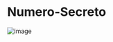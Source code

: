 # Numero-Secreto

![image](https://user-images.githubusercontent.com/73363559/213752856-94f150e1-05ab-47bb-a14c-8149fa282119.png)

